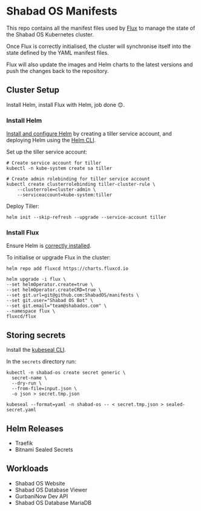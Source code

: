 # Shabad OS Manifests

This repo contains all the manifest files used by [Flux](https://fluxcd.io/) to manage the state of the Shabad OS Kubernetes cluster.

Once Flux is correctly initialised, the cluster will synchronise itself into the state defined by the YAML manifest files.

Flux will also update the images and Helm charts to the latest versions and push the changes back to the repository.

## Cluster Setup

Install Helm, install Flux with Helm, job done 😊.

### Install Helm

[Install and configure Helm](https://docs.fluxcd.io/en/stable/tutorials/get-started-helm.html#prerequisites) by creating a tiller service account, and deploying Helm using the [Helm CLI](https://helm.sh/docs/using_helm/#installing-helm).


Set up the tiller service account:
```
# Create service account for tiller
kubectl -n kube-system create sa tiller

# Create admin rolebinding for tiller service account
kubectl create clusterrolebinding tiller-cluster-rule \
    --clusterrole=cluster-admin \
    --serviceaccount=kube-system:tiller
```

Deploy Tiller:
```
helm init --skip-refresh --upgrade --service-account tiller
```

### Install Flux

Ensure Helm is [correctly installed](https://docs.fluxcd.io/en/stable/tutorials/get-started-helm.html#prerequisites).

To initialise or upgrade Flux in the cluster:

```
helm repo add fluxcd https://charts.fluxcd.io

helm upgrade -i flux \
--set helmOperator.create=true \
--set helmOperator.createCRD=true \
--set git.url=git@github.com:ShabadOS/manifests \
--set git.user="Shabad OS Bot" \
--set git.email="team@shabados.com" \
--namespace flux \
fluxcd/flux
```

## Storing secrets

Install the [kubeseal CLI](https://github.com/bitnami-labs/sealed-secrets/releases).

In the `secrets` directory run:

```
kubectl -n shabad-os create secret generic \
  secret-name \
  --dry-run \
  --from-file=input.json \
  -o json > secret.tmp.json

kubeseal --format=yaml -n shabad-os -- < secret.tmp.json > sealed-secret.yaml
```

## Helm Releases

- Traefik
- Bitnami Sealed Secrets

## Workloads

- Shabad OS Website
- Shabad OS Database Viewer
- GurbaniNow Dev API
- Shabad OS Database MariaDB